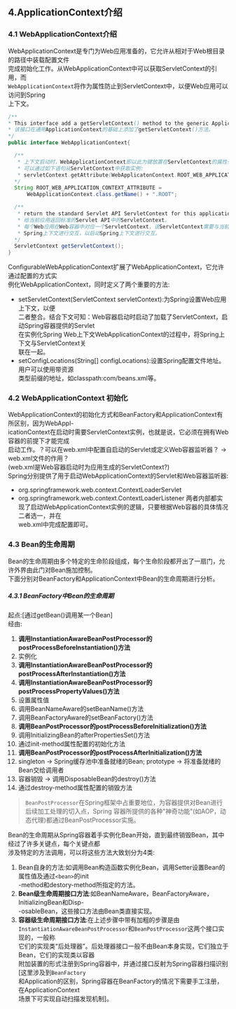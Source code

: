 ## 4.ApplicationContext介绍
### 4.1 WebApplicationContext介绍
WebApplicationContext是专门为Web应用准备的，它允许从相对于Web根目录的路径中装载配置文件  
完成初始化工作。从WebApplicationContext中可以获取ServletContext的引用，而  
`WebApplicationContext`将作为属性防止到ServletContext中，以便Web应用可以访问到Spring  
上下文。
``` java
/**
* This interface add a getServletContext() method to the generic Application Context.
* 该接口在通用ApplicationContext的基础上添加了getServletContext()方法。
*/
public interface WebApplicationContext{

  /**
   * 上下文启动时，WebApplicationContext即以此为键放置在ServletContext的属性列表中  
   * 可以通过如下语句从ServletContext中获取实例:
   * servletContext.getAttribute(WebApplicatonContext.ROOT_WEB_APPLICATION_CONTEXT_ATTRIBUTE);
  */
  String ROOT_WEB_APPLICATION_CONTEXT_ATTRIBUTE = 
      WebApplicationContext.class.getName() + ".ROOT";

  /**
   * return the standard Servlet API ServletContext for this application.
   * 给当前应用返回标准的Servlet API中的ServletContext。
   * 每个Web应用在Web容器中对应一个ServletContext，该ServletContext需要与当前应用下的  
   * Spring上下文进行交互，以启动Spring上下文进行交互。
  */
  ServletContext getServletContext();
}
```
ConfigurableWebApplicationContext扩展了WebApplicationContext，它允许通过配置的方式实  
例化WebApplicationContext，同时定义了两个重要的方法:
- setServletContext(ServletContext servletContext):为Spring设置Web应用上下文，以便  
  二者整合。结合下文可知：Web容器启动时启动了加载了ServletContext，启动Spring容器提供的Servlet  
  在实例化Spring Web上下文WebApplicationContext的过程中，将Spring上下文与ServletContext关  
  联在一起。
- setConfigLocations(String[] configLocations):设置Spring配置文件地址。用户可以使用带资源  
  类型前缀的地址，如classpath:com/beans.xml等。

### 4.2 WebApplicationContext 初始化
WebApplicationContext的初始化方式和BeanFactory和ApplicationContext有所区别，因为WebAppl-  
icationContext在启动时需要ServletContext实例，也就是说，它必须在拥有Web容器的前提下才能完成  
启动工作。？可以在web.xml中配置自启动的Servlet或定义Web容器监听器？ -> web.xml文件的作用？  
(web.xml是Web容器启动时为应用生成的ServletContext?)  
Spring分别提供了用于启动WebApplicationContext的Servlet和Web容器监听器:  
- org.springframework.web.context.ContextLoaderServlet
- org.springframework.web.context.ContextLoaderListener
两者内部都实现了启动WebApplicationContext实例的逻辑，只要根据Web容器的具体情况二者选一，并在  
web.xml中完成配置即可。

### 4.3 Bean的生命周期
Bean的生命周期由多个特定的生命阶段组成，每个生命阶段都开出了一扇门，允许外界由此门对Bean施加控制。  
下面分别对BeanFactory和ApplicationContext中Bean的生命周期进行分析。

##### 4.3.1 BeanFactory中Bean的生命周期
起点:[通过getBean()调用某一个Bean]  
经由:  
1.  **调用InstantiationAwareBeanPostProcessor的postProcessBeforeInstantiation()方法**  
2.  实例化
3.  **调用InstantiationAwareBeanPostProcessor的postProcessAfterInstantiation()方法**
4.  **调用InstantiationAwareBeanPostProcessor的postProcessPropertyValues()方法**
5.  设置属性值
6.  调用BeanNameAware的setBeanName()方法
7.  调用BeanFactoryAware的setBeanFactory()方法
8.  **调用BeanPostProcessor的postProcessBeforeInitialization()方法**
9.  调用InitializingBean的afterPropertiesSet()方法
10. 通过init-method属性配置的初始化方法
11. **调用BeanPostProcessor的postProcessAfterInitialization()方法**
12. singleton -> Spring缓存池中准备就绪的Bean;
    prototype -> 将准备就绪的Bean交给调用者
13. 容器销毁 -> 调用DisposableBean的destroy()方法
14. 通过destroy-method属性配置的销毁方法
    
>`BeanPostProcessor`在Spring框架中占重要地位，为容器提供对Bean进行后续加工处理的切入点，Spring 
> 容器所提供的各种"神奇功能"(如AOP，动态代理)都通过BeanPostProcessor实施。

Bean的生命周期从Spring容器着手实例化Bean开始，直到最终销毁Bean，其中经过了许多关键点，每个关键点都  
涉及特定的方法调用，可以将这些方法大致划分为4类:
1. Bean自身的方法:如调用Bean构造函数实例化Bean，调用Setter设置Bean的属性值及通过`<bean>`的init  
   -method和destory-method所指定的方法。
2. **Bean级生命周期接口方法**:如BeanNameAware，BeanFactoryAware，InitializingBean和Disp-  
   -osableBean，这些接口方法由Bean类直接实现。
3. **容器级生命周期接口方法**:在上述步骤中带有加粗的步骤是由
   `InstantiationAwareBeanPostProcessor`和`BeanPostProcessor`这两个接口实现的，一般称  
   它们的实现类“后处理器”。后处理器接口一般不由Bean本身实现，它们独立于Bean，它们的实现类以容器  
   附加装置的形式注册到Spring容器中，并通过接口反射为Spring容器扫描识别[这里涉及到`BeanFactory`  
   和Application的区别，Spring容器在BeanFactory的情况下需要手工注册，在ApplicationContext  
   场景下可实现自动扫描发现机制]。  
     